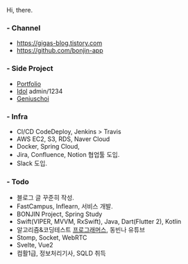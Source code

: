 Hi, there.

### - Channel
* https://gigas-blog.tistory.com
* https://github.com/bonjin-app

### - Side Project
* [Portfolio](http://gigas.synology.me:9090)
* [Idol](http://gigas.synology.me:9091) admin/1234
* [Geniuschoi](http://gigas.synology.me:7070/geniuschoi)

### - Infra
* CI/CD CodeDeploy, Jenkins > Travis
* AWS EC2, S3, RDS, Naver Cloud
* Docker, Spring Cloud,
* Jira, Confluence, Notion 협업툴 도입.
* Slack 도입.

### - Todo
* 블로그 글 꾸준히 작성.
* FastCampus, Inflearn, 서비스 개발.
* BONJIN Project, Spring Study
* Swift(VIPER, MVVM, RxSwift), Java, Dart(Flutter 2), Kotlin
* 알고리즘&코딩테스트 [프로그래머스](https://programmers.co.kr/), 동빈나 유튜브
* Stomp, Socket, WebRTC
* Svelte, Vue2
* 컴활1급, 정보처리기사, SQLD 취득
